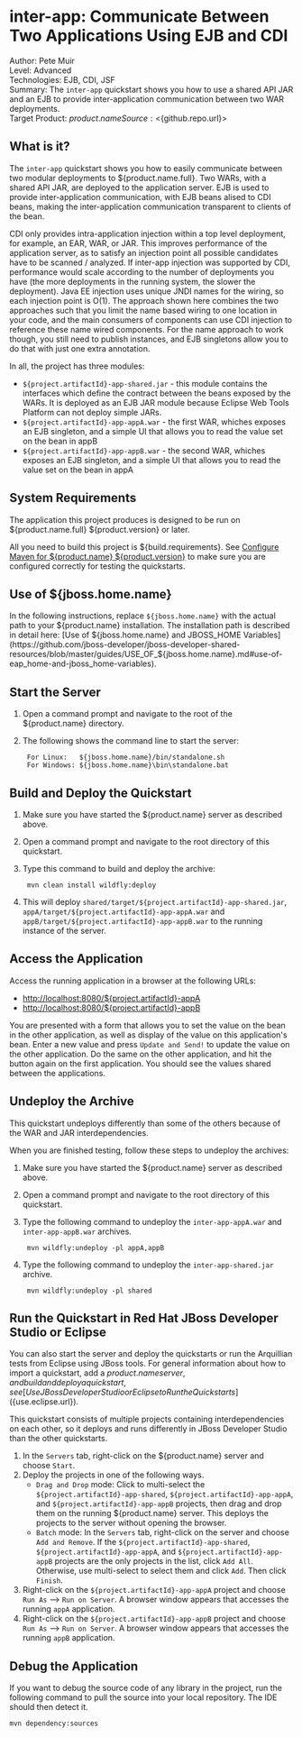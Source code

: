 # inter-app: Communicate Between Two Applications Using EJB and CDI

Author: Pete Muir  
Level: Advanced  
Technologies: EJB, CDI, JSF  
Summary: The `inter-app` quickstart shows you how to use a shared API JAR and an EJB to provide inter-application communication between two WAR deployments.  
Target Product: ${product.name}  
Source: <${github.repo.url}>  

## What is it?

The `inter-app` quickstart shows you how to easily communicate between two modular deployments to ${product.name.full}. Two WARs, with a shared API JAR, are deployed to the application server. EJB is used to provide inter-application communication, with EJB beans alised to CDI beans, making the inter-application communication transparent to clients of the bean.

CDI only provides intra-application injection within a top level deployment, for example, an EAR, WAR, or JAR. This improves performance of the application server, as to satisfy an injection point all possible candidates have to be scanned / analyzed. If inter-app injection was supported by CDI, performance would scale according to the number of deployments you have (the more deployments in the running system, the slower the deployment). Java EE injection uses unique JNDI names for the wiring, so each injection point is O(1). The approach shown here combines the two approaches such that you limit the name based wiring to one location in your code, and the main consumers of components can use CDI injection to reference these name wired components. For the name approach to work though, you still need to publish instances, and EJB singletons allow you to do that with just one extra annotation.


In all, the project has three modules:

* `${project.artifactId}-app-shared.jar` - this module contains the interfaces which define the contract between the beans exposed by the WARs. It is deployed as an EJB JAR module because Eclipse Web Tools Platform can not deploy simple JARs.
* `${project.artifactId}-app-appA.war` - the first WAR, whiches exposes an EJB singleton, and a simple UI that allows you to read the value set on the bean in appB
* `${project.artifactId}-app-appB.war` - the second WAR, whiches exposes an EJB singleton, and a simple UI that allows you to read the value set on the bean in appA

## System Requirements

The application this project produces is designed to be run on ${product.name.full} ${product.version} or later.

All you need to build this project is ${build.requirements}. See [Configure Maven for ${product.name} ${product.version}](https://github.com/jboss-developer/jboss-developer-shared-resources/blob/master/guides/CONFIGURE_MAVEN_JBOSS_EAP7.md#configure-maven-to-build-and-deploy-the-quickstarts) to make sure you are configured correctly for testing the quickstarts.


## Use of ${jboss.home.name}

In the following instructions, replace `${jboss.home.name}` with the actual path to your ${product.name} installation. The installation path is described in detail here: [Use of ${jboss.home.name} and JBOSS_HOME Variables](https://github.com/jboss-developer/jboss-developer-shared-resources/blob/master/guides/USE_OF_${jboss.home.name}.md#use-of-eap_home-and-jboss_home-variables).


## Start the Server

1. Open a command prompt and navigate to the root of the ${product.name} directory.
2. The following shows the command line to start the server:

        For Linux:   ${jboss.home.name}/bin/standalone.sh
        For Windows: ${jboss.home.name}\bin\standalone.bat

## Build and Deploy the Quickstart

1. Make sure you have started the ${product.name} server as described above.
2. Open a command prompt and navigate to the root directory of this quickstart.
3. Type this command to build and deploy the archive:

        mvn clean install wildfly:deploy
4. This will deploy `shared/target/${project.artifactId}-app-shared.jar`, `appA/target/${project.artifactId}-app-appA.war` and `appB/target/${project.artifactId}-app-appB.war` to the running instance of the server.


## Access the Application

Access the running application in a browser at the following URLs:

* <http://localhost:8080/${project.artifactId}-appA>
* <http://localhost:8080/${project.artifactId}-appB>

You are presented with a form that allows you to set the value on the bean in the other application, as well as display of the value on this application's bean. Enter a new value and press `Update and Send!` to update the value on the other application. Do the same on the other application, and hit the button again on the first application. You should see the values shared between the applications.


## Undeploy the Archive

This quickstart undeploys differently than some of the others because of the WAR and JAR interdependencies.

When you are finished testing, follow these steps to undeploy the archives:

1. Make sure you have started the ${product.name} server as described above.
2. Open a command prompt and navigate to the root directory of this quickstart.
3. Type the following command to undeploy the `inter-app-appA.war` and `inter-app-appB.war` archives.

        mvn wildfly:undeploy -pl appA,appB

4. Type the following command to undeploy the `inter-app-shared.jar` archive.

        mvn wildfly:undeploy -pl shared


## Run the Quickstart in Red Hat JBoss Developer Studio or Eclipse

You can also start the server and deploy the quickstarts or run the Arquillian tests from Eclipse using JBoss tools. For general information about how to import a quickstart, add a ${product.name} server, and build and deploy a quickstart, see [Use JBoss Developer Studio or Eclipse to Run the Quickstarts](${use.eclipse.url}).

This quickstart consists of multiple projects containing interdependencies on each other, so it deploys and runs differently in JBoss Developer Studio than the other quickstarts.

1. In the `Servers` tab, right-click on the ${product.name} server and choose `Start`.
2. Deploy the projects in one of the following ways.
    * `Drag and Drop` mode: Click to multi-select the `${project.artifactId}-app-shared`, `${project.artifactId}-app-appA`, and `${project.artifactId}-app-appB` projects, then drag and drop them on the running ${product.name} server. This deploys the projects to the server without opening the browser.
    * `Batch` mode: In the `Servers` tab, right-click on the server and choose `Add and Remove`. If the `${project.artifactId}-app-shared`, `${project.artifactId}-app-appA`, and `${project.artifactId}-app-appB` projects are the only projects in the list, click `Add All`. Otherwise, use multi-select to select them and click `Add`. Then click `Finish`.
3. Right-click on the `${project.artifactId}-app-appA` project and choose `Run As` --> `Run on Server`. A browser window appears that accesses the running `appA` application.
4. Right-click on the `${project.artifactId}-app-appB` project and choose `Run As` --> `Run on Server`. A browser window appears that accesses the running `appB` application.


## Debug the Application

If you want to debug the source code of any library in the project, run the following command to pull the source into your local repository. The IDE should then detect it.

    mvn dependency:sources

